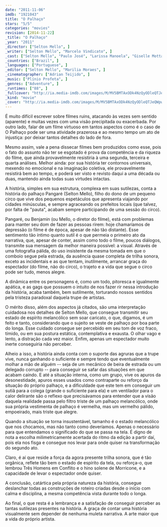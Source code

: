 ```yaml
---
date: "2011-11-06"
imdb: "1921043"
title: "O Palhaço"
stars: "5/5"
categories: "movies"
revision: [2014-11-22]
_title: "O Palhaço"
_year: "2011"
_director: ["Selton Mello", ]
_writer: ["Selton Mello", "Marcelo Vindicato", ]
_cast: ["Selton Mello", "Paulo José", "Larissa Manoela", "Giselle Motta", "Teuda Bara", "Álamo Facó", "Cadu Fávero", "Erom Cordeiro", "Hossen Minussi", ]
_countries: ["Brazil", ]
_languages: ["Portuguese", ]
_editor: ["Selton Mello", "Marilia Moraes", ]
_cinematographer: ["Adrian Teijido", ]
_music: ["Plínio Profeta", ]
_genres: ["Adventure", ]
_runtimes: ["88", ]
_fullcover: "http://ia.media-imdb.com/images/M/MV5BMTAxODk4NzQyODleQTJeQWpwZ15BbWU3MDkwNzIzNjg@.jpg"
_kind: "movie"
_cover: "http://ia.media-imdb.com/images/M/MV5BMTAxODk4NzQyODleQTJeQWpwZ15BbWU3MDkwNzIzNjg@._V1._SX95_SY140_.jpg"
---
```

É muito difícil escrever sobre filmes ruins, atacando às vezes sem sentido (aparente) e muitas vezes com uma visão precipitada ou exacerbada. Por outro lado, falar de um filme virtuoso em tantos aspectos como é o caso de O Palhaço pode ser uma atividade prazerosa e ao mesmo tempo um ato de injustiça: por deixar tantos detalhes do lado de fora.

Mesmo assim, vale a pena dissecar filmes bem produzidos como esse, pois o fato do assunto não ter se esgotado é prova da competência e da riqueza do filme, que ainda provavelmente resistiria à uma segunda, terceira e quarta análises. Melhor ainda: por sua história ter contornos universais, mexendo no emocional e na imaginação coletiva, ele provavelmente resistirá bem ao tempo, e poderá ser visto e revisto daqui a uma década ou duas, mantendo ainda todas suas virtudes intactas.

A história, simples em sua estrutura, complexa em suas sutilezas, conta a história do palhaço Pangaré (Selton Mello), filho do dono de um pequeno circo que vive dos pequenos espetáculos que apresenta viajando por cidades minúsculas, e sempre agraceando os prefeitos locais (que talvez, por falta de "pauta", acabam sempre participando de uma sessão do circo).

Pangaré, ou Benjamin (ou Mello, o diretor do filme), está com problemas para manter seu dom de fazer as pessoas rirem: hoje chamaríamos de depressão (o filme é de época, apesar de não tão distante). Esse sentimento tão íntimo quanto sutil é o que permeia o primeiro ato da narrativa, que, apesar de conter, assim como todo o filme, poucos diálogos, transmite sua mensagem da melhor maneira possível: a visual. Através de uma fotografia pálida, do uso insistente da mesma tomada em que o comboio segue pela estrada, da ausência quase completa de trilha sonora, exceto as incidentais e as que tentam, inutilmente, arrancar graça do espectador (do filme, não do circo), o trajeto e a vida que segue o circo pode ser tudo, menos alegre.

A dinâmica entre os personagens é, como um todo, pitoresca e igualmente apática, e as gags que possuem o intuito de nos fazer rir nessa introdução da história, acaba também, bem sutilmente, torturando nossos sentidos pela tristeza paradoxal daquela trupe de artistas.

O mérito disso, além dos aspectos já citados, são uma interpretação cuidadosa nos detalhes de Selton Mello, que consegue transmitir seu estado de espírito melancólico sem soar caricato, o que, digamos, é um feito e tanto, considerando que o sujeito se veste de palhaço por boa parte do longa. Esse cuidado consegue ser percebido em seu tom de voz fraco, tímido, ou em sua postura estática, contemplativa e exausta. O olhar vago e lento, a distração cada vez maior. Enfim, apenas um espectador muito inerte conseguiria não perceber.

Alheio a isso, a história ainda conta com o suporte das agruras que a trupe vive, nunca ganhando o suficiente e sempre tendo que eventualmente molhar a mão de alguém -- seja de um mecânico de beira de estrada ou um delegado corrupto -- para conseguir se safar das situações em que acabam caindo. E até a situação interna, como um grupo, vive os apuros da desonestidade, apuros esses usados como contraparte ou reforço da situação do próprio palhaço, e a dificuldade que este tem em conseguir um sutiã para a colega (grande o suficiente para ela) e um ventilador para o calor delirante são o reflexo que precisávamos para entender que a visão daquela realidade passa pelo filtro triste de um palhaço melancólico, onde sua própria vestimenta de palhaço é vermelha, mas um vermelho pálido, empoeirado, mais triste que alegre.

Quando a situação se torna insustentável, tamanho é o estado melancólico que nos chocamos, mas não tanto como deveríamos. Apenas o necessário para que entendamos o significado do que se passa na tela. É digno de nota a escolha milimetricamente acertada do ritmo da edição a partir daí, pois ela nos fisga e consegue nos levar para onde quiser na transformação do segundo ato.

Claro, é aí que reside a força da agora presente trilha sonora, que é tão orgânica, reflete tão bem o estado de espírito da tela, ou reforça-o, que lembrou Três Homens em Conflito e o hino solene de Morricone, e a capacidade de levar o espectador onde quiser.

A conclusão, catártica pela própria natureza da história, consegue deslanchar todas as construções de roteiro criadas desde o início com calma e disciplina, a mesma competência vista durante todo o longa.

Ao final, o que resta é a lembrança e a satisfação de conseguir perceber as tantas sutilezas presentes na história. A graça de contar uma história visualmente sem depender de nenhuma muleta narrativa. A arte maior que a vida do próprio artista.
